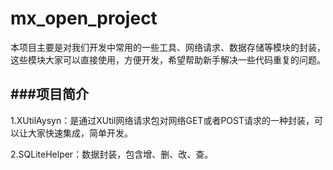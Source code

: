 # mx_open_project
本项目主要是对我们开发中常用的一些工具、网络请求、数据存储等模块的封装，这些模块大家可以直接使用，方便开发，希望帮助新手解决一些代码重复的问题。

###项目简介
--------------------------------------------
1.XUtilAysyn：是通过XUtil网络请求包对网络GET或者POST请求的一种封装，可以让大家快速集成，简单开发。

2.SQLiteHelper：数据封装，包含增、删、改、查。